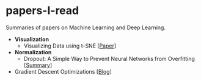 # papers-I-read
Summaries of papers on Machine Learning and Deep Learning. <br/>

* <b>Visualization</b>
  * Visualizing Data using t-SNE [[Paper](http://www.jmlr.org/papers/volume9/vandermaaten08a/vandermaaten08a.pdf)]
* <b>Normalization</b>
  * Dropout: A Simple Way to Prevent Neural Networks from Overfitting [[Summary](https://ndeepesh.github.io/post/dropout/)]
* Gradient Descent Optimizations [[Blog](https://ndeepesh.github.io/post/gradientdescentoptimizations/)]

